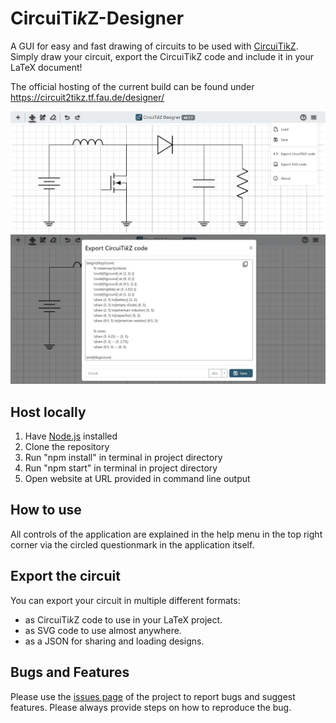 # CircuiTi<i>k</i>Z-Designer

A GUI for easy and fast drawing of circuits to be used with [CircuiTikZ](https://github.com/circuitikz/circuitikz). Simply draw your circuit, export the CircuiTikZ code and include it in your LaTeX document!

The official hosting of the current build can be found under https://circuit2tikz.tf.fau.de/designer/

![example_image](./example_image.png)
![example_image2](./example_image2.png)

## Host locally

1. Have [Node.js](https://nodejs.org/) installed
2. Clone the repository
3. Run "npm install" in terminal in project directory
4. Run "npm start" in terminal in project directory
5. Open website at URL provided in command line output

## How to use

All controls of the application are explained in the help menu in the top right corner via the circled questionmark in the application itself.

## Export the circuit

You can export your circuit in multiple different formats:

- as CircuiTi<i>k</i>Z code to use in your LaTeX project.
- as SVG code to use almost anywhere.
- as a JSON for sharing and loading designs.

## Bugs and Features

Please use the [issues page](https://github.com/Circuit2TikZ/CircuiTikZ-Designer/issues) of the project to report bugs and suggest features. Please always provide steps on how to reproduce the bug.
